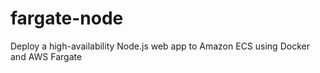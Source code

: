 # fargate-node
Deploy a high-availability Node.js web app to Amazon ECS using Docker and AWS Fargate
